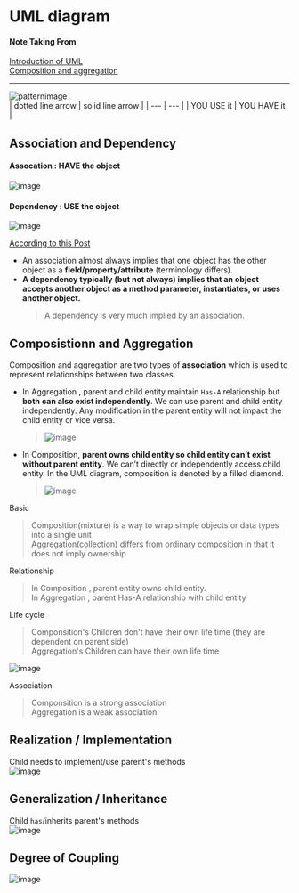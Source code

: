 # UML diagram

#### Note Taking From
[Introduction of UML](https://spicyboyd.blogspot.com/2018/07/umlclass-diagram-relationships.html)  
[Composition and aggregation](https://www.tutorialspoint.com/difference-between-composition-and-aggregation)  

---
![patternimage](https://user-images.githubusercontent.com/68631186/126488408-65750f74-b5f5-431e-8a81-0fda94b6f206.png)  
| dotted line arrow | solid line arrow |
| --- | --- |
| YOU USE it | YOU HAVE it |

## Association and Dependency

#### Assocation : HAVE the object
![image](https://user-images.githubusercontent.com/68631186/126490747-f2af8080-a6e5-45d9-b948-3e299086dd18.png)

#### Dependency : USE the object
![image](https://user-images.githubusercontent.com/68631186/126490824-cc757e91-15d9-4cc8-a912-91e6f7960e62.png)

[According to this Post](https://stackoverflow.com/questions/1230889/difference-between-association-and-dependency)   
- An association almost always implies that one object has the other object as a **field/property/attribute** (terminology differs).  
- **A dependency typically (but not always) implies that an object accepts another object as a method parameter, instantiates, or uses another object.** 
  > A dependency is very much implied by an association.  

## Composistionn and Aggregation

Composition and aggregation are two types of **association** which is used to represent relationships between two classes.  

- In Aggregation , parent and child entity maintain `Has-A` relationship but **both can also exist independently**. We can use parent and child entity independently. Any modification in the parent entity will not impact the child entity or vice versa. 
  > ![image](https://user-images.githubusercontent.com/68631186/126583667-5f2562b1-add7-4e2e-a265-ac0a490efdc5.png)

- In Composition, **parent owns child entity so child entity can’t exist without parent entity**. We can’t directly or independently access child entity. In the UML diagram, composition is denoted by a filled diamond. 
  > ![image](https://user-images.githubusercontent.com/68631186/126583753-714eed3e-417f-454f-af68-47ce310719a4.png)


Basic 
> Composition(mixture) is a way to wrap simple objects or data types into a single unit   
> Aggregation(collection) differs from ordinary composition in that it does not imply ownership  

Relationship 
> In Composition , parent entity owns child entity.  
> In Aggregation , parent Has-A relationship with child entity  

Life cycle   
> Componsition's Children don't have their own life time (they are dependent on parent side)   
> Aggregation's Children can have their own life time   

![image](https://user-images.githubusercontent.com/68631186/126583718-b070baaa-2090-4b58-9c3b-1da935138176.png)

Association   
> Componsition is a strong association   
> Aggregation is a weak association   

## Realization / Implementation 

Child needs to implement/use parent's methods  
![image](https://user-images.githubusercontent.com/68631186/126583945-e7bb0a51-86a1-42a1-8070-f608579dd95a.png)  

## Generalization / Inheritance

Child `has`/inherits parent's methods  
![image](https://user-images.githubusercontent.com/68631186/126583992-3c0bc38c-37d2-4e5b-b353-f80047bd9b88.png) 


## Degree of Coupling 

![image](https://user-images.githubusercontent.com/68631186/126583854-150d63bc-3bd5-4dd1-b0fe-7f7138de1e71.png)
